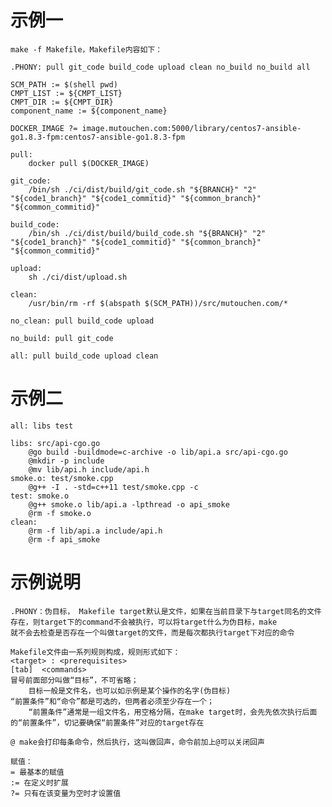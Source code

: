 # 示例一
    make -f Makefile，Makefile内容如下：
    
    .PHONY: pull git_code build_code upload clean no_build no_build all
    
    SCM_PATH := $(shell pwd)
    CMPT_LIST := ${CMPT_LIST}
    CMPT_DIR := ${CMPT_DIR}
    component_name := ${component_name}
    
    DOCKER_IMAGE ?= image.mutouchen.com:5000/library/centos7-ansible-go1.8.3-fpm:centos7-ansible-go1.8.3-fpm
    
    pull:
    	docker pull $(DOCKER_IMAGE)
    
    git_code:
    	/bin/sh ./ci/dist/build/git_code.sh "${BRANCH}" "2" "${code1_branch}" "${code1_commitid}" "${common_branch}" "${common_commitid}"
    
    build_code:
    	/bin/sh ./ci/dist/build/build_code.sh "${BRANCH}" "2" "${code1_branch}" "${code1_commitid}" "${common_branch}" "${common_commitid}"  
    
    upload:
    	sh ./ci/dist/upload.sh
    
    clean:
    	/usr/bin/rm -rf $(abspath $(SCM_PATH))/src/mutouchen.com/*
    
    no_clean: pull build_code upload
    
    no_build: pull git_code
    
    all: pull build_code upload clean
    
# 示例二
    all: libs test
    
    libs: src/api-cgo.go
    	@go build -buildmode=c-archive -o lib/api.a src/api-cgo.go
    	@mkdir -p include
    	@mv lib/api.h include/api.h
    smoke.o: test/smoke.cpp
    	@g++ -I . -std=c++11 test/smoke.cpp -c
    test: smoke.o
    	@g++ smoke.o lib/api.a -lpthread -o api_smoke
    	@rm -f smoke.o
    clean:
    	@rm -f lib/api.a include/api.h
    	@rm -f api_smoke

# 示例说明
    .PHONY：伪目标， Makefile target默认是文件，如果在当前目录下与target同名的文件存在，则target下的command不会被执行，可以将target什么为伪目标，make
    就不会去检查是否存在一个叫做target的文件，而是每次都执行target下对应的命令
    
    Makefile文件由一系列规则构成，规则形式如下：
    <target> : <prerequisites> 
    [tab]  <commands>
    冒号前面部分叫做“目标”，不可省略；
        目标一般是文件名，也可以如示例是某个操作的名字(伪目标)
    “前置条件”和“命令”都是可选的，但两者必须至少存在一个；
        “前置条件”通常是一组文件名，用空格分隔，在make target时，会先先依次执行后面的“前置条件”，切记要确保“前置条件”对应的target存在
    
    @ make会打印每条命令，然后执行，这叫做回声，命令前加上@可以关闭回声
    
    赋值：
    = 最基本的赋值
    := 在定义时扩展
    ?= 只有在该变量为空时才设置值
    